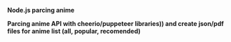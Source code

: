 **Node.js parcing anime**

**Parcing anime API with cheerio/puppeteer libraries)) and create json/pdf files for anime list (all, popular, recomended)**

